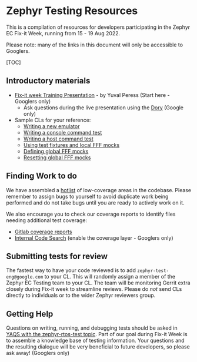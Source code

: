 # Zephyr Testing Resources

This is a compilation of resources for developers participating in the Zephyr
EC Fix-it Week, running from 15 - 19 Aug 2022.

Please note: many of the links in this document will only be accessible to
Googlers.

[TOC]

## Introductory materials

 * [Fix-it week Training Presentation](https://goto.google.com/cros-ec-fixit-week-presentation) -
   by Yuval Peress (Start here - Googlers only)
   * Ask questions during the live presentation using the
     [Dory](https://goto.google.com/cros-ec-fixit-week-dory) (Google only)
 * Sample CLs for your reference:
   * [Writing a new emulator](https://crrev.com/c/2903206)
   * [Writing a console command test ](https://crrev.com/c/3594484)
   * [Writing a host command test](https://crrev.com/c/3530114)
   * [Using test fixtures and local FFF mocks](https://crrev.com/c/3607055)
   * [Defining global FFF mocks](https://crrev.com/c/3252365)
   * [Resetting global FFF mocks](https://crrev.com/c/3500299)

## Finding Work to do

We have assembled a [hotlist](http://b/hotlists/4300616) of low-coverage areas
in the codebase. Please remember to assign bugs to yourself to avoid duplicate
work being performed and do not take bugs until you are ready to actively work
on it.

We also encourage you to check our coverage reports to identify files needing
additional test coverage:

 * [Gitlab coverage reports](https://gitlab.com/zephyr-ec/ec/-/jobs/artifacts/main/file/build/all_builds_filtered_rpt/index.html?job=merged_coverage)
 * [Internal Code Search](https://goto.google.com/cros-ec-fixit-week-cs)
   (enable the coverage layer - Googlers only)

## Submitting tests for review

The fastest way to have your code reviewed is to add
`zephyr-test-eng@google.com` to your CL. This will randomly assign a
member of the Zephyr EC Testing team to your CL. The team will be monitoring
Gerrit extra closely during Fix-it week to streamline reviews. Please do _not_
send CLs directly to individuals or to the wider Zephyr reviewers group.

## Getting Help

Questions on writing, running, and debugging tests should be asked in [YAQS with
the zephyr-rtos-test topic](https://goto.google.com/cros-ec-fixit-week-yaqs).
Part of our goal during Fix-it Week is to assemble a knowledge base of testing
information. Your questions and the resulting dialogue will be very beneficial
to future developers, so please ask away! (Googlers only)
